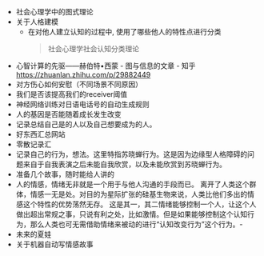 - 社会心理学中的图式理论
- 关于人格建模
    - 在对他人建立认知的过程中, 使用了哪些他人的特性点进行分类
      > 社会心理学社会认知分类理论
- 心智计算的先驱——赫伯特•西蒙 - 图与信息的文章 - 知乎
  https://zhuanlan.zhihu.com/p/29882449
- 对方伤心如何安慰（不同场景不同原因）
- 我们是否该提高我们的receiver阈值
- 神经网络训练对日语电话号的自动生成规则
- 人的基因是否能随着成长发生改变
- 记录总结自己是的人以及自己想要成为的人。
- 好东西汇总网站
- 零散记录汇
- 记录自己的行为，想法。这里特指苏晓蝉行为。这是因为边缘型人格障碍的问题来自于自我表演之后未能自我欣赏，以及未能欣赏到苏晓蝉行为。
- 准备几个故事，随时能给人讲的
- 人的情感，情绪无非就是一个用于与他人沟通的手段而已。 离开了人类这个群体，情感一无是处。对目的为星际扩张的硅基生物来说，人类比他们多出的情感这个特性的优势荡然无存。
  这是其一，其二情绪能够控制一个人，让这个人做出超出常规之事，只说有利之处，比如激情。但是如果能够控制这个认知行为，那么人类也可无需借助情绪来被动的进行“认知改变行为”这个行为。-
- 未来的夏娃
- 关于机器自动写情感故事


                                        
                                        
                                        
                                        
                                        
                                        






